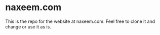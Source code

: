 naxeem.com
================

This is the repo for the website at naxeem.com. Feel free to clone it and change or use it as is.